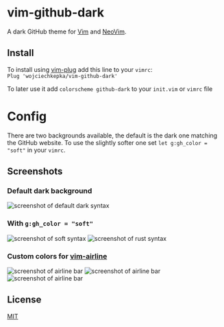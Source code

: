 # vim-github-dark

A dark GitHub theme for [Vim](https://www.vim.org/) and [NeoVim](https://neovim.io/).

## Install
To install using [vim-plug](https://github.com/junegunn/vim-plug) add this line to your `vimrc`:  
`Plug 'wojciechkepka/vim-github-dark'`

To later use it add `colorscheme github-dark` to your `init.vim` or `vimrc` file

# Config

There are two backgrounds available, the default is the dark one matching the GitHub website. To use the slightly softer one set `let g:gh_color = "soft"` in your `vimrc`.

## Screenshots
### Default dark background
![screenshot of default dark syntax](https://raw.githubusercontent.com/wojciechkepka/vim-github-dark/master/screen.png)
### With `g:gh_color = "soft"`
![screenshot of soft syntax](https://raw.githubusercontent.com/wojciechkepka/vim-github-dark/master/screen-soft.png)
![screenshot of rust syntax](https://raw.githubusercontent.com/wojciechkepka/vim-github-dark/master/screen1.png)
### Custom colors for [vim-airline](https://github.com/vim-airline/vim-airline)
![screenshot of airline bar](https://raw.githubusercontent.com/wojciechkepka/vim-github-dark/master/airline1.png)
![screenshot of airline bar](https://raw.githubusercontent.com/wojciechkepka/vim-github-dark/master/airline2.png)
![screenshot of airline bar](https://raw.githubusercontent.com/wojciechkepka/vim-github-dark/master/airline3.png)

## License
[MIT](https://raw.githubusercontent.com/wojciechkepka/pkger/master/LICENSE)
